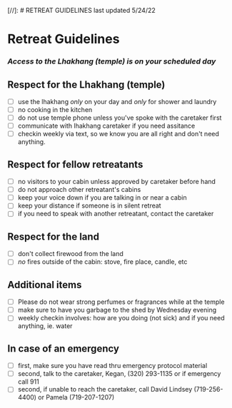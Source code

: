 [//]: # RETREAT GUIDELINES last updated 5/24/22

# Retreat Guidelines

### *Access to the Lhakhang (temple) is on your scheduled day*

## Respect for the Lhakhang (temple)

- [ ] use the lhakhang *only* on your day and *only* for shower and laundry
- [ ] no cooking in the kitchen
- [ ] do not use temple phone unless you've spoke with the caretaker first
- [ ] communicate with lhakhang caretaker if you need assitance
- [ ] checkin weekly via text, so we know you are all right and don't need anything.

## Respect for fellow retreatants

- [ ] no visitors to your cabin unless approved by caretaker before hand
- [ ] do not approach other retreatant's cabins
- [ ] keep your voice down if you are talking in or near a cabin
- [ ] keep your distance if someone is in silent retreat
- [ ] if you need to speak with another retreatant, contact the caretaker

## Respect for the land

- [ ] don't collect firewood from the land
- [ ] *no* fires outside of the cabin: stove, fire place, candle, etc

## Additional items

- [ ] Please do not wear strong perfumes or fragrances while at the temple
- [ ] make sure to have you garbage to the shed by Wednesday evening
- [ ] weekly checkin involves: how are you doing (not sick) and if you need anything, ie. water

## In case of an emergency

- [ ] first, make sure you have read thru emergency protocol material
- [ ] second, talk to the caretaker, Kegan, (320) 293-1135 or if emergency call 911
- [ ] second, if unable to reach the caretaker, call David Lindsey (719-256-4400) or Pamela (719-207-1207)
